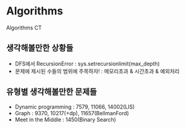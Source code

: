 # Algorithms
Algorithms CT

## 생각해볼만한 상황들

- DFS에서 RecursionError : sys.setrecursionlimit(max_depth)
- 문제에 제시된 수들의 범위에 주목하자! : 메모리초과 & 시간초과 & 예외처리

## 유형별 생각해볼만한 문제들

- Dynamic programming : 7579, 11066, 14002(LIS)
- Graph : 9370, 10217(+dp), 11657(BellmanFord)
- Meet in the Middle : 1450(Binary Search)